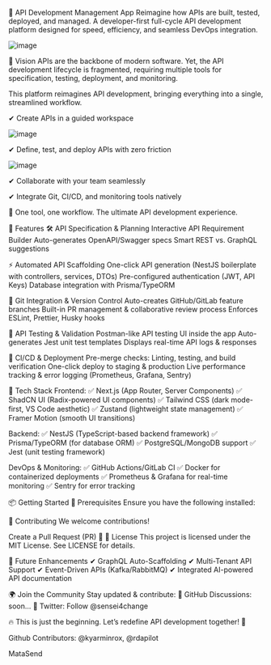🚀 API Development Management App
Reimagine how APIs are built, tested, deployed, and managed.
A developer-first full-cycle API development platform designed for speed, efficiency, and seamless DevOps integration.

![image](https://github.com/user-attachments/assets/eebc5538-7fee-4fbd-8463-95a4a7324d5e)

🌟 Vision
APIs are the backbone of modern software. Yet, the API development lifecycle is fragmented, requiring multiple tools for specification, testing, deployment, and monitoring.

This platform reimagines API development, bringing everything into a single, streamlined workflow.


✔ Create APIs in a guided workspace

![image](https://github.com/user-attachments/assets/74f905c4-dfb2-45a9-b5fa-c96a2c769cf2)


✔ Define, test, and deploy APIs with zero friction

![image](https://github.com/user-attachments/assets/4b3dbdf6-e70d-48d5-97fb-1f358ecc1493)

✔ Collaborate with your team seamlessly

✔ Integrate Git, CI/CD, and monitoring tools natively

🚀 One tool, one workflow. The ultimate API development experience.

📌 Features
🛠 API Specification & Planning
Interactive API Requirement Builder
Auto-generates OpenAPI/Swagger specs
Smart REST vs. GraphQL suggestions

⚡ Automated API Scaffolding
One-click API generation (NestJS boilerplate with controllers, services, DTOs)
Pre-configured authentication (JWT, API Keys)
Database integration with Prisma/TypeORM

🔗 Git Integration & Version Control
Auto-creates GitHub/GitLab feature branches
Built-in PR management & collaborative review process
Enforces ESLint, Prettier, Husky hooks

🧪 API Testing & Validation
Postman-like API testing UI inside the app
Auto-generates Jest unit test templates
Displays real-time API logs & responses

🚀 CI/CD & Deployment
Pre-merge checks: Linting, testing, and build verification
One-click deploy to staging & production
Live performance tracking & error logging (Prometheus, Grafana, Sentry)

📂 Tech Stack
Frontend:
✅ Next.js (App Router, Server Components)
✅ ShadCN UI (Radix-powered UI components)
✅ Tailwind CSS (dark mode-first, VS Code aesthetic)
✅ Zustand (lightweight state management)
✅ Framer Motion (smooth UI transitions)

Backend:
✅ NestJS (TypeScript-based backend framework)
✅ Prisma/TypeORM (for database ORM)
✅ PostgreSQL/MongoDB support
✅ Jest (unit testing framework)

DevOps & Monitoring:
✅ GitHub Actions/GitLab CI
✅ Docker for containerized deployments
✅ Prometheus & Grafana for real-time monitoring
✅ Sentry for error tracking

📦 Getting Started
🔧 Prerequisites
Ensure you have the following installed:

👥 Contributing
We welcome contributions! 

Create a Pull Request (PR) 🚀
📜 License
This project is licensed under the MIT License. See LICENSE for details.

🚀 Future Enhancements
✔ GraphQL Auto-Scaffolding
✔ Multi-Tenant API Support
✔ Event-Driven APIs (Kafka/RabbitMQ)
✔ Integrated AI-powered API documentation

🌍 Join the Community
Stay updated & contribute:
📌 GitHub Discussions: soon...
📌 Twitter: Follow @sensei4change

🔥 This is just the beginning. Let’s redefine API development together! 🚀


Github Contributors: @kyarminrox, @rdapilot

MataSend
